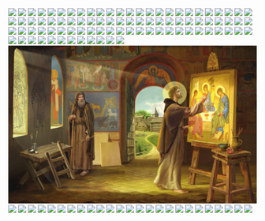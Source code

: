 <img src=/pix/icon-3d-robe.avif>
<img src=/pix/icon-4-beasts-carving.avif>
<img src=/pix/icon-abortion1.avif>
<img src=/pix/icon-abortion2.avif>
<img src=/pix/icon-academic-christ.avif>
<img src=/pix/icon-adam-eve.avif>
<img src=/pix/icon-adam-leaving.avif>
<img src=/pix/icon-adam.avif>
<img src=/pix/icon-angel.avif>
<img src=/pix/icon-angel2.avif>
<img src=/pix/icon-angel3.avif>
<img src=/pix/icon-archangel-michael.avif>
<img src=/pix/icon-ark.avif>
<img src=/pix/icon-child-christ.avif>
<img src=/pix/icon-christ-adam-eve.avif>
<img src=/pix/icon-christ-adam-eve2.avif>
<img src=/pix/icon-christ-and-babies.avif>
<img src=/pix/icon-christ-baptism.avif>
<img src=/pix/icon-christ-brought-down.avif>
<img src=/pix/icon-christ-burial-cloth.avif>
<img src=/pix/icon-christ-burial.avif>
<img src=/pix/icon-christ-captive.avif>
<img src=/pix/icon-christ-carries-cross-relief.avif>
<img src=/pix/icon-christ-carrying-cross-relief.avif>
<img src=/pix/icon-christ-carving.avif>
<img src=/pix/icon-christ-chasing-out-lenders.avif>
<img src=/pix/icon-christ-face.avif>
<img src=/pix/icon-christ-flanked.avif>
<img src=/pix/icon-christ-gospel-2.avif>
<img src=/pix/icon-christ-gospel.avif>
<img src=/pix/icon-christ-holding-aborted-fetus.avif>
<img src=/pix/icon-christ-holding-chinese-gospel.avif>
<img src=/pix/icon-christ-holding-gospel-majestic.avif>
<img src=/pix/icon-christ-holding-gospel-vigil-lamp.avif>
<img src=/pix/icon-christ-king.avif>
<img src=/pix/icon-christ-lamb.avif>
<img src=/pix/icon-christ-mural1.avif>
<img src=/pix/icon-christ-mural2.avif>
<img src=/pix/icon-christ-on-wall.avif>
<img src=/pix/icon-christ-outstretched-robe.avif>
<img src=/pix/icon-christ-theotokos-john.avif>
<img src=/pix/icon-christ-theotokos-vigil-lamp.avif>
<img src=/pix/icon-christ-wood-carving.avif>
<img src=/pix/icon-christ.avif>
<img src=/pix/icon-church-cross.avif>
<img src=/pix/icon-couple-crown-of-life.avif>
<img src=/pix/icon-crown-of-life.avif>
<img src=/pix/icon-crucifixion-throne.avif>
<img src=/pix/icon-death-of-saint.avif>
<img src=/pix/icon-demon-at-confession.avif>
<img src=/pix/icon-flail.avif>
<img src=/pix/icon-flail2.avif>
<img src=/pix/icon-glass-stain-1.avif>
<img src=/pix/icon-glass-stain-2.avif>
<img src=/pix/icon-glass-stained-christ.avif>
<img src=/pix/icon-guardian-angel-defense.avif>
<img src=/pix/icon-hades1.avif>
<img src=/pix/icon-hades2.avif>
<img src=/pix/icon-hades3.avif>
<img src=/pix/icon-hagia-sophia-christ-theotokos.avif>
<img src=/pix/icon-hagia-sophia-christ.avif>
<img src=/pix/icon-hagia-sophia-cross-with-flowers.avif>
<img src=/pix/icon-heavenly-council.avif>
<img src=/pix/icon-icon-corner.avif>
<img src=/pix/icon-incense.avif>
<img src=/pix/icon-incense1.avif>
<img src=/pix/icon-inn-searching.avif>
<img src=/pix/icon-jr-christ-carry-lamb.avif>
<img src=/pix/icon-lamb-carving.avif>
<img src=/pix/icon-libyen-martyrs.avif>
<img src=/pix/icon-light-on-christ-dome.avif>
<img src=/pix/icon-massacre-of-the-innocents.avif>
<img src=/pix/icon-michael.avif>
<img src=/pix/icon-modern-trinity.avif>
<img src=/pix/icon-monastic.avif>
<img src=/pix/icon-neb-prophecy.avif>
<img src=/pix/icon-new-adam-new-eve.avif>
<img src=/pix/icon-noah-release-dove.avif>
<img src=/pix/icon-ordination-erika-armusik.avif>
<img src=/pix/icon-prayer-corner.avif>
<img src=/pix/icon-riza.avif>
<img src=/pix/icon-romanov1.avif>
<img src=/pix/icon-romanov2.avif>
<img src=/pix/icon-roses.avif>
<img src=/pix/icon-samson.avif>
<img src=/pix/icon-sinai-face.avif>
<img src=/pix/icon-sinai2.avif>
<img src=/pix/icon-st-andrei-rublev-painting-trinity.jpg>
<img src=/pix/icon-st-george-cooking-dragon.avif>
<img src=/pix/icon-st-george-face.avif>
<img src=/pix/icon-st-job.avif>
<img src=/pix/icon-st-luke.avif>
<img src=/pix/icon-st-onuphrius.avif>
<img src=/pix/icon-st-rublev.avif>
<img src=/pix/icon-st-seraphim.avif>
<img src=/pix/icon-stylite.avif>
<img src=/pix/icon-the-flood.avif>
<img src=/pix/icon-theotokos-athos.avif>
<img src=/pix/icon-theotokos-baby.avif>
<img src=/pix/icon-theotokos-on-cloud.avif>
<img src=/pix/icon-theotokos-riza.avif>
<img src=/pix/icon-theotokos-softoner.avif>
<img src=/pix/icon-trumpet.avif>
<img src=/pix/icon-trumpet2.avif>
<img src=/pix/icon-uk-snt.avif>
<img src=/pix/icon-uk-snt2.avif>
<img src=/pix/icon-uk-snt3.avif>
<img src=/pix/icon-uk-snt4.avif>
<img src=/pix/icon-varatec-theotokos-christ-1.avif>
<img src=/pix/icon-varatec-theotokos-christ-2.avif>
<img src=/pix/icon-veil-of-veronica.avif>
<img src=/pix/icon-wilton-diptych.avif>
<img src=/pix/icon-young-christ.avif>
